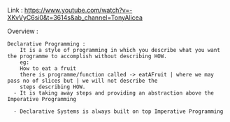 Link : https://www.youtube.com/watch?v=-XKvVyC6si0&t=3614s&ab_channel=TonyAlicea

Overview :

    Declarative Programming :
        It is a style of programming in which you describe what you want the programme to accomplish without describing HOW.
        eg:
        How to eat a fruit
        there is programme/function called -> eatAFruit | where we may pass no of slices but | we will not describe the
        steps describing HOW.
      - It is taking away steps and providing an abstraction above the Imperative Programming

      - Declarative Systems is always built on top Imperative Programming
